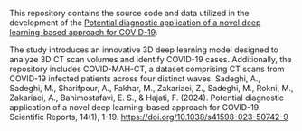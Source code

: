This repository contains the source code and data utilized in the development of the [Potential diagnostic application of a novel deep learning-based approach for COVID-19](https://www.nature.com/articles/s41598-023-50742-9#:~:text=The%20proposed%20transfer%20learning%20models,with%20an%20accuracy%20of%20100%25.).

The study introduces an innovative 3D deep learning model designed to analyze 3D CT scan volumes and identify COVID-19 cases. Additionally, the repository includes COVID-MAH-CT, a dataset comprising CT scans from COVID-19 infected patients across four distinct waves.
Sadeghi, A., Sadeghi, M., Sharifpour, A., Fakhar, M., Zakariaei, Z., Sadeghi, M., Rokni, M., Zakariaei, A., Banimostafavi, E. S., & Hajati, F. (2024). Potential diagnostic application of a novel deep learning-based approach for COVID-19. Scientific Reports, 14(1), 1-19. https://doi.org/10.1038/s41598-023-50742-9
